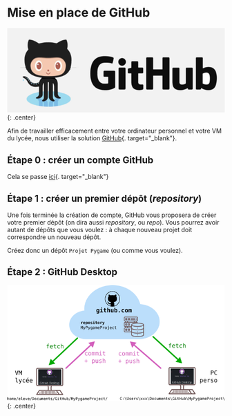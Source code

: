 # Mise en place de GitHub
![image](data/logogit.png){: .center}


Afin de travailler efficacement entre votre ordinateur personnel et votre VM du lycée, nous utiliser la solution [GitHub](https://fr.wikipedia.org/wiki/GitHub){. target="_blank"}.

## Étape 0 : créer un compte GitHub

Cela se passe [ici](https://github.com/signup){. target="_blank"}

## Étape 1 : créer un premier dépôt (*repository*)
Une fois terminée la création de compte, GitHub vous proposera de créer votre premier dépôt (on dira aussi *repository*, ou *repo*). Vous pourrez avoir autant de dépôts que vous voulez : à chaque nouveau projet doit correspondre un nouveau dépôt.

Créez donc un dépôt ```Projet Pygame``` (ou comme vous voulez).

## Étape 2 : GitHub Desktop

![image](data/orga_git.png){: .center}
